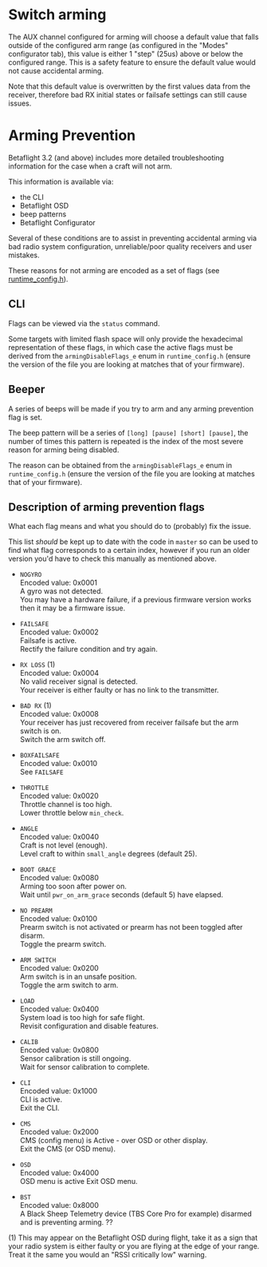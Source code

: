 # Switch arming

The AUX channel configured for arming will choose a default value that falls outside of the configured arm range (as configured in the "Modes" configurator tab), this value is either 1 "step" (25us) above or below the configured range. This is a safety feature to ensure the default value would not cause accidental arming.

Note that this default value is overwritten by the first values data from the receiver, therefore bad RX initial states or failsafe settings can still cause issues.

# Arming Prevention

Betaflight 3.2 (and above) includes more detailed troubleshooting information for the case when a craft will not arm.

This information is available via:
- the CLI
- Betaflight OSD
- beep patterns
- Betaflight Configurator

Several of these conditions are to assist in preventing accidental arming via bad radio system configuration, unreliable/poor quality receivers and user mistakes.

These reasons for not arming are encoded as a set of flags (see [runtime_config.h](https://github.com/betaflight/betaflight/blob/master/src/main/fc/runtime_config.h)).

## CLI

Flags can be viewed via the `status` command.

Some targets with limited flash space will only provide the hexadecimal representation of these flags, in which case the active flags must be derived from the `armingDisableFlags_e` enum in `runtime_config.h` (ensure the version of the file you are looking at matches that of your firmware).

## Beeper

A series of beeps will be made if you try to arm and any arming prevention flag is set.

The beep pattern will be a series of `[long] [pause] [short] [pause]`, the number of times this pattern is repeated is the index of the most severe reason for arming being disabled.

The reason can be obtained from the `armingDisableFlags_e` enum in `runtime_config.h` (ensure the version of the file you are looking at matches that of your firmware).

## Description of arming prevention flags

What each flag means and what you should do to (probably) fix the issue.

This list *should* be kept up to date with the code in `master` so can be used to find what flag corresponds to a certain index, however if you run an older version you'd have to check this manually as mentioned above.

- `NOGYRO`  
  Encoded value: 0x0001  
  A gyro was not detected.  
  You may have a hardware failure, if a previous firmware version works then it may be a firmware issue.

- `FAILSAFE`  
  Encoded value: 0x0002  
  Failsafe is active.  
  Rectify the failure condition and try again.

- `RX LOSS` (1)  
  Encoded value: 0x0004  
  No valid receiver signal is detected.  
  Your receiver is either faulty or has no link to the transmitter.

- `BAD RX` (1)  
  Encoded value: 0x0008  
  Your receiver has just recovered from receiver failsafe but the arm switch is on.   
  Switch the arm switch off.

- `BOXFAILSAFE`  
  Encoded value: 0x0010  
  See `FAILSAFE`

- `THROTTLE`  
  Encoded value: 0x0020  
  Throttle channel is too high.  
  Lower throttle below `min_check`.

- `ANGLE`  
  Encoded value: 0x0040  
  Craft is not level (enough).  
  Level craft to within `small_angle` degrees (default 25).

- `BOOT GRACE`  
  Encoded value: 0x0080  
  Arming too soon after power on.  
  Wait until `pwr_on_arm_grace` seconds (default 5) have elapsed.

- `NO PREARM`  
  Encoded value: 0x0100  
  Prearm switch is not activated or prearm has not been toggled after disarm.  
  Toggle the prearm switch.

- `ARM SWITCH`  
  Encoded value: 0x0200  
  Arm switch is in an unsafe position.  
  Toggle the arm switch to arm.

- `LOAD`  
  Encoded value: 0x0400  
  System load is too high for safe flight.  
  Revisit configuration and disable features.

- `CALIB`  
  Encoded value: 0x0800  
  Sensor calibration is still ongoing.  
  Wait for sensor calibration to complete.

- `CLI`  
  Encoded value: 0x1000  
  CLI is active.  
  Exit the CLI.

- `CMS`  
  Encoded value: 0x2000  
  CMS (config menu) is Active - over OSD or other display.  
  Exit the CMS (or OSD menu).

- `OSD`  
  Encoded value: 0x4000  
  OSD menu is active
  Exit OSD menu.

- `BST`  
  Encoded value: 0x8000  
  A Black Sheep Telemetry device (TBS Core Pro for example) disarmed and is preventing arming.
  ??

(1) This may appear on the Betaflight OSD during flight, take it as a sign that your radio system is either faulty or you are flying at the edge of your range. Treat it the same you would an "RSSI critically low" warning.